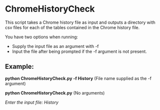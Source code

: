 # ChromeHistoryCheck

This script takes a Chrome history file as input and outputs a directory with csv files for each of the tables contained in the Chrome history file.

You have two options when running: 
- Supply the input file as an argument with -f
- Input the file after being prompted if the -f argument is not present.


**Example:**
-----------------------------

**python ChromeHistoryCheck.py -f History** (File name supplied as the -f argument)


**python ChromeHistoryCheck.py** (No arguments)

_Enter the input file:_
_History_
